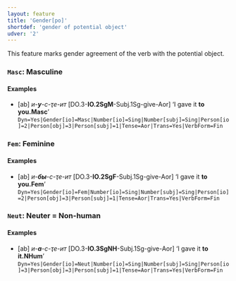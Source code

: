 ```yaml
---
layout: feature
title: 'Gender[po]'
shortdef: 'gender of potential object'
udver: '2'
---
```


This feature marks gender agreement of the verb with the potential object.

### <a name="Masc">`Masc`</a>: Masculine

#### Examples

* [ab] _и-<b>у</b>-с-ҭе-ит_ [DO.3-<b>IO.2SgM</b>-Subj.1Sg-give-Aor] ‘I gave it <b>to you.Masc</b>’ `Dyn=Yes|Gender[io]=Masc|Number[io]=Sing|Number[subj]=Sing|Person[io]=2|Person[obj]=3|Person[subj]=1|Tense=Aor|Trans=Yes|VerbForm=Fin`

### <a name="Fem">`Fem`</a>: Feminine

#### Examples

* [ab] _и-<b>бы</b>-с-ҭе-ит_ [DO.3-<b>IO.2SgF</b>-Subj.1Sg-give-Aor] ‘I gave it <b>to you.Fem</b>’ `Dyn=Yes|Gender[io]=Fem|Number[io]=Sing|Number[subj]=Sing|Person[io]=2|Person[obj]=3|Person[subj]=1|Tense=Aor|Trans=Yes|VerbForm=Fin`

### <a name="Neut">`Neut`</a>: Neuter = Non-human

#### Examples

* [ab] _и-<b>а</b>-с-ҭе-ит_ [DO.3-<b>IO.3SgNH</b>-Subj.1Sg-give-Aor] ‘I gave it <b>to it.NHum</b>’ `Dyn=Yes|Gender[io]=Neut|Number[io]=Sing|Number[subj]=Sing|Person[io]=3|Person[obj]=3|Person[subj]=1|Tense=Aor|Trans=Yes|VerbForm=Fin`

